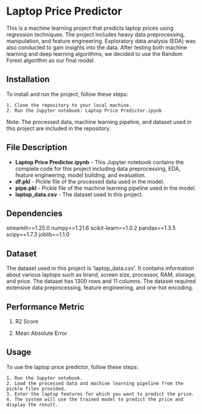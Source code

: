 # Laptop Price Predictor

This is a machine learning project that predicts laptop prices using regression techniques. The project includes heavy data preprocessing, manipulation, and feature engineering. Exploratory data analysis (EDA) was also conducted to gain insights into the data. After testing both machine learning and deep learning algorithms, we decided to use the Random Forest algorithm as our final model.

## Installation

To install and run the project, follow these steps:

    1. Clone the repository to your local machine.
    2. Run the Jupyter notebook: Laptop Price Predictor.ipynb

Note: The processed data, machine learning pipeline, and dataset used in this project are included in the repository.



## File Description

- **Laptop Price Predictor.ipynb** - This Jupyter notebook contains the complete code for this project including data preprocessing, EDA, feature engineering, model building, and evaluation.
- **df.pkl** - Pickle file of the processed data used in the model.
- **pipe.pkl** - Pickle file of the machine learning pipeline used in the model.
- **laptop_data.csv** - The dataset used in this project.


## Dependencies

streamlit==1.25.0
numpy==1.21.6
scikit-learn==1.0.2
pandas==1.3.5
scipy==1.7.3
joblib==1.1.0
## Dataset

The dataset used in this project is 'laptop_data.csv'. It contains information about various laptops such as brand, screen size, processor, RAM, storage, and price. The dataset has 1300 rows and 11 columns. The dataset required extensive data preprocessing, feature engineering, and one-hot encoding.

## Performance Metric

1. R2 Score

2. Mean Absolute Error


## Usage

To use the laptop price predictor, follow these steps:

    1. Run the Jupyter notebook.
    2. Load the processed data and machine learning pipeline from the pickle files provided.
    3. Enter the laptop features for which you want to predict the price.
    4. The system will use the trained model to predict the price and display the result.


